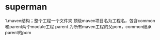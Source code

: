 # superman
1.maven结构；整个工程一个文件夹
  顶级maven项目名为工程名，包含common和parent两个module工程
  parent 为所有maven工程的父pom，common继承parent的pom
